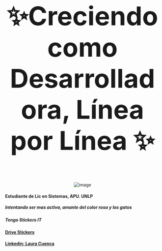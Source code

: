
<p align="center" style="font-size: 84px;"><strong>✨Creciendo como Desarrolladora, Línea por Línea ✨</strong></p>
<div align="center">
  
![image](https://github.com/user-attachments/assets/778cfbed-64c9-437e-8407-8570958d4bc2)


  
</div>


#### Estudiante de Lic en Sistemas, APU. UNLP
##### Intentando ser mas activa, amante del color rosa y los gatos
##### Tengo Stickers IT
#### [Drive Stickers]([https://www.linkedin.com/in/laura-cuenca-/](https://drive.google.com/drive/folders/1nzrGfG1_9-k5Dp8QdMbfXcqo7_Uz2GV7))

#### [Linkedin: Laura Cuenca](https://www.linkedin.com/in/laura-cuenca-/)
<!--
**LauraCuenca/LauraCuenca** is a ✨ _special_ ✨ repository because its `README.md` (this file) appears on your GitHub profile.

Here are some ideas to get you started:

- 🔭 I’m currently working on ...
- 🌱 I’m currently learning ...
- 👯 I’m looking to collaborate on ...
- 🤔 I’m looking for help with ...
- 💬 Ask me about ...
- 📫 How to reach me: ...
- 😄 Pronouns: ...
- ⚡ Fun fact: ...
-->
